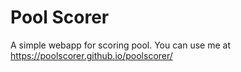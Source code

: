 # Pool Scorer

A simple webapp for scoring pool. You can use me at https://poolscorer.github.io/poolscorer/

